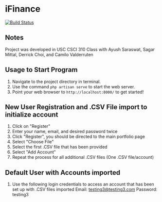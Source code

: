 # iFinance

[![Build Status](https://travis-ci.org/laravel/framework.svg)](https://travis-ci.org/laravel/framework)

## Notes
Project was developed in USC CSCI 310 Class with Ayush Saraswat, Sagar Mittal, Derrick Choi, and Camilo Valderruten

## Usage to Start Program
1. Navigate to the project directory in terminal.
2. Use the command `php artisan serve` to start the web server.
3. Point your web browser to `http://localhost:8000/` to get started!



## New User Registration and .CSV File import to initialize account
1. Click on "Register"
2. Enter your name, email, and desired password twice
3. Click "Register", you should be directed to the main portfolio page
4. Select "Choose File"
5. Select the first .CSV file that has been provided
6. Select "Add Account"
7. Repeat the process for all additional .CSV files (One .CSV file/account)



## Default User with Accounts imported
1. Use the following login credentials to access an account that has been set up with .CSV files imported
Email: testing3@testing3.com
Password: testing3


